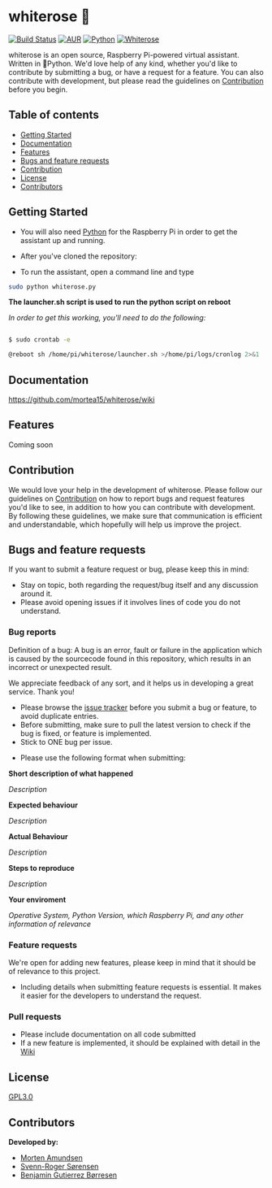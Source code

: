 # whiterose :snake:

[![Build Status](https://travis-ci.org/mortea15/whiterose.svg?branch=master)](https://travis-ci.org/mortea15/whiterose)
[![AUR](https://img.shields.io/aur/license/yaourt.svg)]()
[![Python](https://img.shields.io/badge/python-2.7-blue.svg)]()
[![Whiterose](https://img.shields.io/badge/whiterose-v0.1-orange.svg)]()

whiterose is an open source, Raspberry Pi-powered virtual assistant. Written in :snake:Python. We'd love help of any kind, whether you'd like to contribute by submitting a bug, or have a request for a feature. You can also contribute with development, but please read the guidelines on [Contribution](#contribution) before you begin.


## Table of contents
- [Getting Started](#getting-started)
- [Documentation](#documentation)
- [Features](#features)
- [Bugs and feature requests](#bugs-and-feature-requests)
- [Contribution](#contribution)
- [License](#license)
- [Contributors](#contributors)

## Getting Started
- You will also need [Python](https://www.python.org/downloads/) for the Raspberry Pi in order to get the assistant up and running.
- After you've cloned the repository:

- To run the assistant, open a command line and type
```sh
sudo python whiterose.py
```

**The launcher.sh script is used to run the python script on reboot**

_In order to get this working, you'll need to do the following:_

```sh

$ sudo crontab -e

@reboot sh /home/pi/whiterose/launcher.sh >/home/pi/logs/cronlog 2>&1

```

## Documentation
https://github.com/mortea15/whiterose/wiki

## Features
Coming soon

## Contribution
We would love your help in the development of whiterose. Please follow our guidelines on [Contribution](#contribution) on how to report bugs and request features you'd like to see, in addition to how you can contribute with development.
By following these guidelines, we make sure that communication is efficient and understandable, which hopefully will help us improve the project.

## Bugs and feature requests
If you want to submit a feature request or bug, please keep this in mind:
- Stay on topic, both regarding the request/bug itself and any discussion around it.
- Please avoid opening issues if it involves lines of code you do not understand.

### Bug reports
Definition of a bug:
A bug is an error, fault or failure in the application which is caused by the sourcecode found in this repository, which results in an incorrect or unexpected result.

We appreciate feedback of any sort, and it helps us in developing a great service. Thank you!
- Please browse the [issue tracker](https://github.com/mortea15/whiterose/issues) before you submit a bug or feature, to avoid duplicate entries.
- Before submitting, make sure to pull the latest version to check if the bug is fixed, or feature is implemented.
- Stick to ONE bug per issue.
* Please use the following format when submitting:

**Short description of what happened**

*Description*

**Expected behaviour**

*Description*

**Actual Behaviour**

*Description*

**Steps to reproduce**

*Description*

**Your enviroment**

*Operative System, Python Version, which Raspberry Pi, and any other information of relevance*

### Feature requests
We're open for adding new features, please keep in mind that it should be of relevance to this project.
- Including details when submitting feature requests is essential. It makes it easier for the developers to understand the request.

### Pull requests
- Please include documentation on all code submitted
- If a new feature is implemented, it should be explained with detail in the [Wiki](https://github.com/mortea15/whiterose/wiki)

## License
[GPL3.0](https://github.com/mortea15/whiterose/blob/master/LICENSE)

## Contributors
**Developed by:**
- [Morten Amundsen](https://github.com/mortea15/)
- [Svenn-Roger Sørensen](https://github.com/tjodalv2k/)
- [Benjamin Gutierrez Børresen](https://github.com/Bunnymann/)
